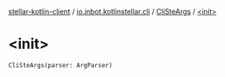 [stellar-kotlin-client](../../index.md) / [io.inbot.kotlinstellar.cli](../index.md) / [CliSteArgs](index.md) / [&lt;init&gt;](./-init-.md)

# &lt;init&gt;

`CliSteArgs(parser: ArgParser)`